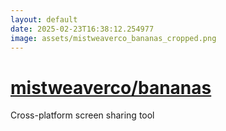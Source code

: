 ```yaml
---
layout: default
date: 2025-02-23T16:38:12.254977
image: assets/mistweaverco_bananas_cropped.png
---
```


# [mistweaverco/bananas](https://github.com/mistweaverco/bananas)

Cross-platform screen sharing tool
